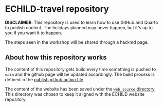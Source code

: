 # ECHILD-travel repository

**DISCLAIMER**: This repository is used to learn how to use GitHub and Quarto to publish content. The holidays planned may never happen, but it's up to you if you want it to happen.

The steps seen in the workshop will be shared through a hackmd page.

## About how this repository works

The content of this repository gets build every time something is pushed to `main` and the github page will be updated accordingly. The build process is defined in the [publish github action file](.github/workflows/publish.yml).

The content of the website has been saved under the [`web_source` directory](./web_source). This directory was chosen to keep it aligned with the ECHILD website repository.

